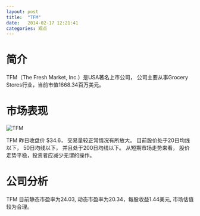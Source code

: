 ```yaml
---
layout: post
title:  "TFM"
date:   2014-02-17 12:21:41
categories: 观点
---
```


# 简介
TFM（The Fresh Market, Inc.）是USA著名上市公司，
公司主要从事Grocery Stores行业，当前市值1668.34百万美元。

# 市场表现

![TFM](http://finviz.com/chart.ashx?t=TFM&ty=c&ta=1&p=d&s=l)

TFM 昨日收盘价 $34.6，
交易量较正常情况有所放大。
目前股价处于20日均线以下，
50日均线以下，
并且处于200日均线以下。
从短期市场走势来看，
股价走势平稳，投资者应减少无谓的操作。

# 公司分析
TFM 目前静态市盈率为24.03, 动态市盈率为20.34，每股收益1.44美元,
市场估值较为合理。
